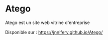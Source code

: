 # Atego
Atego est un site web vitrine d'entreprise

Disponible sur : https://jnniferv.github.io/Atego/
